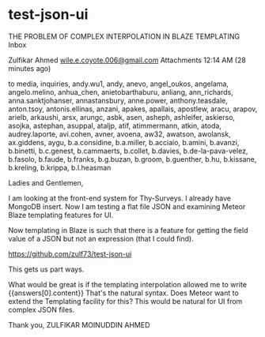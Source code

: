 # test-json-ui
THE PROBLEM OF COMPLEX INTERPOLATION IN BLAZE TEMPLATING
Inbox

Zulfikar Ahmed <wile.e.coyote.006@gmail.com>
Attachments
12:14 AM (28 minutes ago)

to media, inquiries, andy.wu1, andy, anevo, angel_oukos, angelama, angelo.melino, anhua_chen, anietobarthaburu, anliang, ann_richards, anna.sanktjohanser, annastansbury, anne.power, anthony.teasdale, anton.tsoy, antonis.ellinas, anzani, apakes, apallais, apostlew, aracu, arapov, arielb, arkaushi, arsx, arungc, asbk, asen, asheph, ashleifer, askierso, asojka, astephan, asuppal, ataljp, atif, atimmermann, atkin, atoda, audrey.laporte, avi.cohen, avner, avoena, aw32, awatson, awolansk, ax.giddens, aygu, b.a.considine, b.a.miller, b.acciaio, b.amini, b.avanzi, b.binetti, b.c.genest, b.cammaerts, b.collet, b.davies, b.de-la-pava-velez, b.fasolo, b.faude, b.franks, b.g.buzan, b.groom, b.guenther, b.hu, b.kissane, b.kreling, b.krippa, b.l.heasman

Ladies and Gentlemen,

I am looking at the front-end system for Thy-Surveys.  I already have MongoDB insert.  Now I am testing a flat file JSON and examining Meteor Blaze templating features for UI.  

Now templating in Blaze is such that there is a feature for getting the field value of a JSON but not an expression (that I could find).  

https://github.com/zulf73/test-json-ui

This gets us part ways.  

What would be great is if the templating interpolation allowed me to write {{answers[0].content}} 
That's the natural syntax.  Does Meteor want to extend the Templating facility for this? 
This would be natural for UI from complex JSON files.


Thank you,
ZULFIKAR MOINUDDIN AHMED
